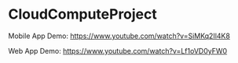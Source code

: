 # CloudComputeProject

Mobile App Demo: https://www.youtube.com/watch?v=SiMKq2Il4K8

Web App Demo: https://www.youtube.com/watch?v=Lf1oVD0yFW0